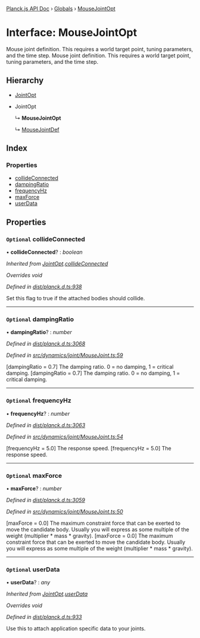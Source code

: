 [Planck.js API Doc](../README.md) › [Globals](../globals.md) › [MouseJointOpt](mousejointopt.md)

# Interface: MouseJointOpt

Mouse joint definition. This requires a world target point, tuning
parameters, and the time step.
Mouse joint definition. This requires a world target point, tuning
parameters, and the time step.

## Hierarchy

* [JointOpt](jointopt.md)

* JointOpt

  ↳ **MouseJointOpt**

  ↳ [MouseJointDef](mousejointdef.md)

## Index

### Properties

* [collideConnected](mousejointopt.md#optional-collideconnected)
* [dampingRatio](mousejointopt.md#optional-dampingratio)
* [frequencyHz](mousejointopt.md#optional-frequencyhz)
* [maxForce](mousejointopt.md#optional-maxforce)
* [userData](mousejointopt.md#optional-userdata)

## Properties

### `Optional` collideConnected

• **collideConnected**? : *boolean*

*Inherited from [JointOpt](jointopt.md).[collideConnected](jointopt.md#optional-collideconnected)*

*Overrides void*

*Defined in [dist/planck.d.ts:938](https://github.com/shakiba/planck.js/blob/6a5d3be/dist/planck.d.ts#L938)*

Set this flag to true if the attached bodies
should collide.

___

### `Optional` dampingRatio

• **dampingRatio**? : *number*

*Defined in [dist/planck.d.ts:3068](https://github.com/shakiba/planck.js/blob/6a5d3be/dist/planck.d.ts#L3068)*

*Defined in [src/dynamics/joint/MouseJoint.ts:59](https://github.com/shakiba/planck.js/blob/6a5d3be/src/dynamics/joint/MouseJoint.ts#L59)*

[dampingRatio = 0.7] The damping ratio. 0 = no damping, 1 = critical
damping.
[dampingRatio = 0.7] The damping ratio. 0 = no damping, 1 = critical
damping.

___

### `Optional` frequencyHz

• **frequencyHz**? : *number*

*Defined in [dist/planck.d.ts:3063](https://github.com/shakiba/planck.js/blob/6a5d3be/dist/planck.d.ts#L3063)*

*Defined in [src/dynamics/joint/MouseJoint.ts:54](https://github.com/shakiba/planck.js/blob/6a5d3be/src/dynamics/joint/MouseJoint.ts#L54)*

[frequencyHz = 5.0] The response speed.
[frequencyHz = 5.0] The response speed.

___

### `Optional` maxForce

• **maxForce**? : *number*

*Defined in [dist/planck.d.ts:3059](https://github.com/shakiba/planck.js/blob/6a5d3be/dist/planck.d.ts#L3059)*

*Defined in [src/dynamics/joint/MouseJoint.ts:50](https://github.com/shakiba/planck.js/blob/6a5d3be/src/dynamics/joint/MouseJoint.ts#L50)*

[maxForce = 0.0] The maximum constraint force that can be exerted to move
the candidate body. Usually you will express as some multiple of the
weight (multiplier * mass * gravity).
[maxForce = 0.0] The maximum constraint force that can be exerted to move
the candidate body. Usually you will express as some multiple of the
weight (multiplier * mass * gravity).

___

### `Optional` userData

• **userData**? : *any*

*Inherited from [JointOpt](jointopt.md).[userData](jointopt.md#optional-userdata)*

*Overrides void*

*Defined in [dist/planck.d.ts:933](https://github.com/shakiba/planck.js/blob/6a5d3be/dist/planck.d.ts#L933)*

Use this to attach application specific data to your joints.
